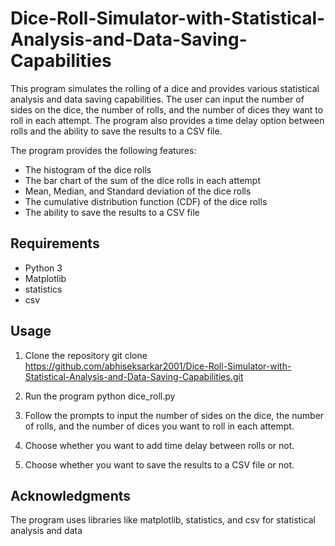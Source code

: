 # Dice-Roll-Simulator-with-Statistical-Analysis-and-Data-Saving-Capabilities

This program simulates the rolling of a dice and provides various statistical analysis and data saving capabilities. The user can input the number of sides on the dice, the number of rolls, and the number of dices they want to roll in each attempt. The program also provides a time delay option between rolls and the ability to save the results to a CSV file.

The program provides the following features:
* The histogram of the dice rolls
* The bar chart of the sum of the dice rolls in each attempt
* Mean, Median, and Standard deviation of the dice rolls
* The cumulative distribution function (CDF) of the dice rolls
* The ability to save the results to a CSV file

## Requirements
* Python 3
* Matplotlib
* statistics
* csv

## Usage
1. Clone the repository
git clone https://github.com/abhiseksarkar2001/Dice-Roll-Simulator-with-Statistical-Analysis-and-Data-Saving-Capabilities.git

2. Run the program
python dice_roll.py

3. Follow the prompts to input the number of sides on the dice, the number of rolls, and the number of dices you want to roll in each attempt.
4. Choose whether you want to add time delay between rolls or not.
5. Choose whether you want to save the results to a CSV file or not.

## Acknowledgments
The program uses libraries like matplotlib, statistics, and csv for statistical analysis and data
